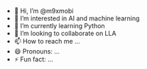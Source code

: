 - 👋 Hi, I’m @m9xmobi
- 👀 I’m interested in AI and machine learning
- 🌱 I’m currently learning Python
- 💞️ I’m looking to collaborate on LLA
- 📫 How to reach me ...
- 😄 Pronouns: ...
- ⚡ Fun fact: ...

<!---
m9xmobi/m9xmobi is a ✨ special ✨ repository because its `README.md` (this file) appears on your GitHub profile.
You can click the Preview link to take a look at your changes.
--->
